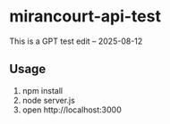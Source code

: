 # mirancourt-api-test
This is a GPT test edit – 2025-08-12



## Usage

1. npm install
2. node server.js
3. open http://localhost:3000

